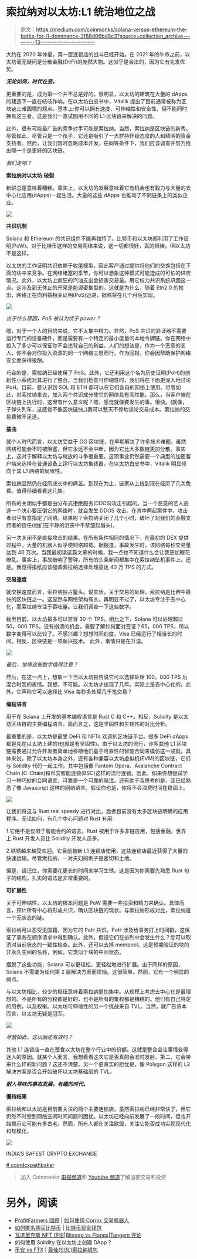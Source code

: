 # 索拉纳对以太坊:L1 统治地位之战

> 原文：<https://medium.com/coinmonks/solana-versus-ethereum-the-battle-for-l1-dominance-3f88d06bd8c3?source=collection_archive---------13----------------------->

大约在 2020 年仲夏，第一层连锁店的战斗已经开始。在 2021 年的牛市之前，以太坊毫无疑问是分散金融(DeFi)的庞然大物。这似乎是合法的，因为它有先发优势。

***无论如何，时代在变。***

更重要的是，成为第一个并不总是好的。很明显，以太坊的建筑在大量的 dApps 的建造下一直在吱吱作响。在以太坊白皮书中，Vitalik 提出了目前通常被称为区块链三难困境的观点。基本上:你可以拥有速度、可伸缩性和安全性，但不能同时拥有这三者。这是我们一直试图用不同的 L1·区块链来解决的问题。

此外，很有可能最广告的竞争对手可能是索拉纳。当然，索拉纳是区块链的新秀。尽管如此，尽管只是一个孩子，它还是吸引了一大群持怀疑态度的人和精明的资金支持者。然而，让我们暂时忽略成本开发。在同等条件下，我们应该调查并努力找出哪一个是更好的区块链。

*我们走吧？*

**索拉纳对以太坊:破裂**

新鲜总是意味着糟糕。事实上，以太坊的发展意味着它有机会也有毅力与大量的去中心化应用(dApps)一起生活。大量的这些 dApps 也推动了不同链条上的类似企业。

![](img/9db4a9c4350de99192d18a8315d793b1.png)

**共识机制**

Solana 和 Ethereum 的共识组件不能再独特了。比特币和以太坊都利用了工作证明(PoW)。对于比特币这样的交易网络来说，这一切都很好，真的很棒，但以太坊不是这样。

以太坊的工作证明共识依赖于收尾模型，因此客户通过提供将他们的交换包括在下面的块中来竞争。在网络堵塞的季节，你可以想象这种模式可能造成的可怕的供应情况。此外，以太坊上疯狂的汽油支出会损害交易量。用它权力共识系统巩固这一点。这涉及到无休止的开采是能源密集型的。这就是为什么，随着 Eth2.0 的推出，网络正在向利益相关证明(PoS)迈进，据称将在几个月后实现。

![](img/950ca0a66c793aac3d01f3992f85bb89.png)

*出于什么原因，PoS 被认为优于 power？*

嗯，对于一个人的目的来说，它不太集中精力。显然，PoS 共识的验证器不需要运行专门的设备硬件，而是需要有一个特定的最小度量的本地令牌链。你在网络中投入了多少可以保证你不会违背自己的利益。人们的想法是，作为一个恶意的艺人，你不会对你投入资源的同一个网络三思而行。作为回报，你会因帮助保护网络安全而获得报酬。

巧合的是，索拉纳已经使用了 PoS。此外，它还利用这个名为历史证明(PoH)的创新性小系统对其进行了整合。当我们检查可伸缩性时，我们将在下面更深入地讨论 PoH。目前，要认识到 SOL 和 ETH 都可以在它们各自的网络上使用。尽管如此，对索拉纳来说，加入两个共识成分使它的网络具有高性能。那么，当客户端在区块链上执行时，这里有什么意义呢？嗯，感觉就像要发生的事。很快。(就像，子弹头列车，这感觉不像区块链快。)我可以整天不停地谈论交易成本。索拉纳的交易费微不足道。

**插曲**

就个人时代而言，以太坊受益于 OG 区块链，在早期解决了许多技术难题。虽然网络可能会不时被阻塞，但它永远不会中断，因为它比大多数链更加分散。事实上，这对于解释以太坊与缩放的斗争很重要。这项事业仍然需要一个典型的加密客户端来选择在普通设备上运行以太坊集线器。在以太坊白皮书中，Vitalik 明显倾向于其 L1 网络的局限性。

索拉纳显然仍在经历成长中的痛苦。到现在为止，链家从上线到现在经历了几次免费。值得仔细看看这几集。

所有的关闭似乎都是由分布式拒绝服务(DDOS)攻击引起的。当一个恶意的艺人追逐一个决心要压倒它的网络时，就会发生 DDOS 攻击。在其中两起案件中，攻击者似乎有意指定了网络。结果呢？索拉纳关闭了几个小时，破坏了对我们的金融支持者的信任(他们在平静的沮丧中不禁皱起眉头)。

另一次关闭不是直接攻击的结果。在所有条件相同的情况下，在最初的 DEX 提供过程中，大量的机器人似乎使网络超载。据报道，事故发生时，该网络每秒交易量达到 40 万次。当我最初读这篇文章的时候，我一点也不知道什么会让我更加眼花缭乱。事实上，事故敲响了警钟，所有的头条新闻都集中在索拉纳坠机事件上。还是。我觉得报纸应该强调索拉纳选择处理高达 40 万 TPS 的方式。

**交易速度**

就交换速度而言，索拉纳独占鳌头。说实话，关于交易的处理，索拉纳是比赛中最快的区块链之一。这显然与网络架构有关。再明显不过了，以太坊专注于去中心化，而索拉纳专注于吞吐量。让我们调查一下这些数字。

截至目前，以太坊最多可以监督 30 个 TPS。相比之下，Solana 可以处理超过 50，000 TPS，没有崩溃的机会。需要了解如何面对签证？65，000 TPS，所以数字变得可以比较了。不感兴趣？想想时间刻度。Visa 已经运行了相当长的时间。相反，区块链是一项新兴技术。
此外，事情只是在升温。

![](img/17f2826ebd164c5183ab81e441e2b985.png)

*最后，觉得这些数字值得注意？*

然后，在这一点上，想象一下当以太坊报告说它可以选择处理 100，000 TPS 后混合时我的表情。我想，不可能。以太坊才出现了几年。实际上是去中心化的。此外，它声称它可以选择比 Visa 每秒多处理几千笔交易？

**编程语言**

用于在 Solana 上开发的基本编程语言是 Rust C 和 C++。相反，Solidity 是以太坊区块链的主要编程语言。简而言之，这是坚固性和生锈性的对比分析。

最重要的是，以太坊是最受 DeFi 和 NFTs 欢迎的区块链平台。很多 DeFi dApps 都是先在以太坊上建的(也就是有坚固性)。由于以太坊的流行，许多其他 L1 区块链需要通过允许开发者简单地移植他们基于可靠性的智能合同来模仿这一成就。具体来说，除了以太坊本身之外，还有各种兼容以太坊虚拟机(EVM)的区块链，它们与 Solidity 代码一起工作。其中包括像 Fantom Opera、Avalanche Contract Chain (C-Chain)和币安智能连锁(BSC)这样的流行连锁。因此，如果你想尝试学习一种巧妙的合同语言，可靠是一个可靠的赌注。还有助于我思考的是，我已经熟悉了像 Javascript 这样的网络语言。假设你也是，你将不会浪费时间在稳固上。

![](img/8c28739dc07bde48cae3c34babeba7a0.png)

让我们将这与 Rust real speedy 进行对比，后者目前没有太多区块链明确的应用程序。无论如何，有几个中心问题对 Rust 有用:

1.它绝不是仅限于智能合约的语言。Rust 被用于许多非链应用，包括金融。世界上 Rust 开发人员比 Solidity 开发人员多。

2.铁锈越来越受欢迎。它目前被新 L1 连锁店使用，这些连锁店最近获得了大量的快速运输。尽管索拉纳，一对夫妇的例子是密切和土地。

但是，请记住，你需要花更长的时间来学习生锈。这是因为你需要先熟悉 Rust 句子的结构。扎实的语法是非常重要的。

**可扩展性**

关于可伸缩性，以太坊的根本问题是 PoW 需要一些投资和精力来确认。具体而言，预计所有中心将形成共识，确认区块链的现状。与索拉纳形成对比，索拉纳是一个无状态的链。

索拉纳可以忍受无国籍，因为它的 PoH 共识。PoH 涉及给事务打上时间戳，这保证了事务在顺序请求中得到确认。此外，假设它们在排列中会发生什么？您可以取消对当前状态的一致性检查。此外，还可以去掉 mempool。这是预期验证的块的非永久空间的名称，例如，它类似于块的中间状态。

摆脱了这些功能，Solana 可以更轻松、更轻松地进行扩展。出于同样的原因，Solana 不需要为任何第 2 层解决方案而烦恼。这很简单。然而，它有一个明显的弱点。

与以太坊相比，较少的枢纽意味着索拉纳更加集中。从规模上考虑去中心化是最理想的。不是所有的分权都是好的，也不是所有的集权都是糟糕的。他们有自己特定的用例，以及权衡。以太坊可伸缩性的另一个挑战来自 TVL。当然，就广告资本而言，以太坊无疑是冠军。

![](img/00fdadc325f7965fa20b51c23f909e4c.png)

*尽管如此，这以后还有效吗？*

其他 L1 连锁店一直在蚕食以太坊在整个行业中的份额。这就是整合会让事情变得迷人的原因。就某个人而言，我想看看这次它是否真的会准时发射。第二，它会带来什么样的新问题？这还不清楚。另一个更真实的担忧是，像 Polygon 这样的 L2 解决方案是否会开始破坏以太坊基础层的 TVL。

***耐人寻味的事态发展。有趣的时代。***

**僵持结果**

索拉纳和以太坊是目前要关注的两个主要连锁店。虽然索拉纳已经非常快了，但它仍然不时受到网络空闲时间问题的困扰。以太坊已经向前发展了一段时间，但也开始揭示它可能有多古老。然而，所有人都在关注欧盟，关注它能否成功实现现代化和规模化。

![](img/3b07a61f0f28a8d7a89246660ff1e523.png)

INDIA’S SAFEST CRYPTO EXCHANGE

[# coindcxpathbaker](https://keep.google.com/u/0/#label/CoinDCXpathbreaker)

> 加入 Coinmonks [电报频道](https://t.me/coincodecap)和 [Youtube 频道](https://www.youtube.com/c/coinmonks/videos)了解加密交易和投资

# 另外，阅读

*   [ProfitFarmers 回顾](https://coincodecap.com/profitfarmers-review) | [如何使用 Cornix 交易机器人](https://coincodecap.com/cornix-trading-bot)
*   [如何匿名购买比特币](https://coincodecap.com/buy-bitcoin-anonymously) | [比特币现金钱包](https://coincodecap.com/bitcoin-cash-wallets)
*   [瓦济里克斯 NFT 评论](https://coincodecap.com/wazirx-nft-review)|[Bitsgap vs Pionex](https://coincodecap.com/bitsgap-vs-pionex)|[Tangem 评论](https://coincodecap.com/tangem-wallet-review)
*   如何使用 Solidity 在以太坊上创建 DApp？
*   [币安 vs FTX](https://coincodecap.com/binance-vs-ftx) | [最佳(SOL)索拉纳钱包](https://coincodecap.com/solana-wallets)